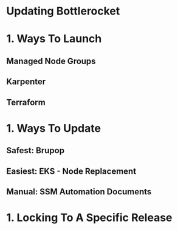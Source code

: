 # Updating Bottlerocket

# 1. Ways To Launch

## Managed Node Groups

## Karpenter

## Terraform

# 1. Ways To Update

## Safest: Brupop

## Easiest: EKS - Node Replacement

## Manual: SSM Automation Documents

# 1. Locking To A Specific Release
